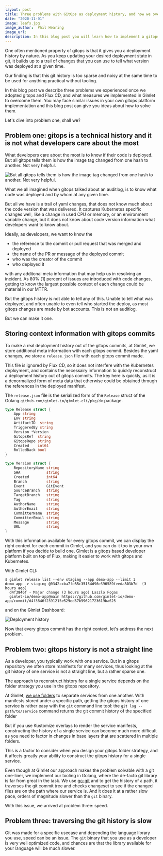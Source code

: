 ```yaml
---
layout: post
title: Three problems with GitOps as deployment history, and how we overcome them
date: "2020-11-01"
image: leafs.jpg
image_author:  Phil Hearing
image_url: 
description: In this blog post you will learn how to implement a gitops platform at your company, using Flux and Helm.
---
```


One often mentioned property of gitops is that it gives you a deployment history by nature. As you keep updating your desired deployment state in git, it builds up to a trail of changes that you can use to tell what version was deployed at a given time.

Our finding is that this git history is too sparse and noisy at the same time to be used for anything practical without tooling.

In this blog post we describe three problems we experienced once we adopted gitops and Flux CD, and what measures we implemented in Gimlet to overcome them. You may face similar issues in your own gitops platform implementation and this blog post can give you ideas about how to solve them.

Let's dive into problem one, shall we?

## Problem one: gitops is a technical history and it is not what developers care about the most

What developers care about the most is to know if their code is deployed. But all gitops tells them is how the image tag changed from one hash to another. Not very helpful.

![But all gitops tells them is how the image tag changed from one hash to another. Not very helpful.](/image-change.png)

What we all imagined when gitops talked about an auditlog, is to know what code was deployed and by whom at any given time.

But all we have is a trail of yaml changes, that does not know much about the code version that was delivered. It captures Kubernetes specific changes well, like a change in used CPU or memory, or an environment variable change, but it does not know about code version information what developers want to know about.

Ideally, as developers, we want to know the
- the reference to the commit or pull request that was merged and deployed
- the name of the PR or message of the deployed commit
- who was the creator of the commit
- who deployed it

with any additonal meta information that may help us in resolving an incident. As 80% [1] percent of issues are introduced with code changes, getting to know the largest possible context of each change could be material in our MTTR.

But the gitops history is not able to tell any of this. Unable to tell what was deployed, and often unable to even tell who started the deploy, as most gitops changes are made by bot accounts. This is not an auditlog.

But we can make it one.

## Storing context information with gitops commits

To make a real deployment history out of the gitops commits, at Gimlet, we store additional meta information with each gitops commit. Besides the yaml changes, we store a `release.json` file with each gitops commit made.

This file is ignored by Flux CD, so it does not interfere with the Kubernetes deployment, and contains the necessairy information to quickly reconstruct a deployment history out of gitops commits. The key here is quickly, as it is a denormalized form of meta data that otherwise could be obtained through the references in the deployed manifest.

The `release.json` file is the serialized form of the `Release` struct of the Golang `github.com/gimlet-io/gimlet-cli/pkg/dx` package.


```go
type Release struct {
	App string
	Env string
	ArtifactID  string
	TriggeredBy string
	Version *Version
	GitopsRef  string
	GitopsRepo string
	Created    int64
	RolledBack bool
}

type Version struct {
	RepositoryName string
	SHA            string
	Created        int64
	Branch         string
	Event          GitEvent
	SourceBranch   string
	TargetBranch   string
	Tag            string
	AuthorName     string
	AuthorEmail    string
	CommitterName  string
	CommitterEmail string
	Message        string
	URL            string
}
```

With this information available for every gitops commit, we can display the right context for each commit in Gimlet, and you can do it too in your own platform if you decide to build one. Gimlet is a gitops based developer platform built on top of Flux, making it easier to work with gitops and Kubernetes.

With Gimlet CLI:

```
$ gimlet release list --env staging --app demo-app --limit 1
demo-app -> staging @0342ccba7fe85c35154d96e396589feeda803b7d  (3 hours ago)
  d4f3846f - Major change (3 hours ago) Laszlo Fogas
  gimlet-io/demo-app@main https://github.com/gimlet-io/demo-app/commit/d4f3846f2391215e529ed57b59621723619ba625
```

and on the Gimlet Dashboard:

![Deployment history](/deployment-history.png)

Now that every gitops commit has the right context, let's address the next problem.

## Problem two: gitops history is not a straight line

As a developer, you typically work with one service. But in a gitops repository we often store manifests for many services, thus looking at the git history of one service is not a straight line, but a rather sparse one.

The approach to reconstruct history for a single service depends on the folder strategy you use in the gitops repository.

At Gimlet, [we use folders](/concepts/gitops-conventions) to separate services from one another. With manifests stored under a specific path, getting the gitops history of one service is rather easy with the `git` command line tool: the `git log -- path/to/service` command returns the git commit history of the specified folder

But if you use Kustomize overlays to render the service manifests, constructing the history of a single service can become much more difficult as you need to factor in changes in base layers that are scattered in multiple folders.

This is a factor to consider when you design your gitops folder strategy, and it affects greatly your ability to construct the gitops history for a single service.

Even though at Gimlet our approach makes the problem solvable with a git one-liner, we implement our tooling in Golang, where the de-facto git library is far from great in the task. We use [go-git](https://github.com/go-git/go-git) and to get the history of a path, it traverses the git commit tree and checks changeset to see if the changed files are on the path where our service is. And it does it at a rather slow pace, orders of magnitude slower than the `git` binary.

With this issue, we arrived at problem three: speed.

## Problem three: traversing the git history is slow

Git was made for a specific usecase and depending the language library you use, speed can be an issue. The `git` binary that you use as a developer is very well optimized code, and chances are that the library available for your language will be much slower.

